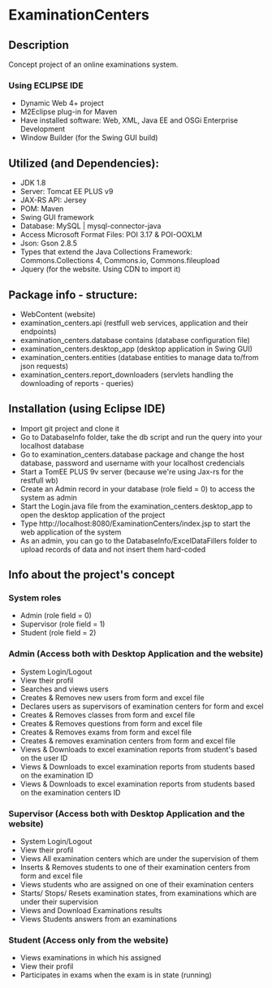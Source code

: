 # ExaminationCenters

## Description
Concept project of an online examinations system.

### Using ECLIPSE IDE
- Dynamic Web 4+ project
- M2Eclipse plug-in for Maven
- Have installed software: Web, XML, Java EE and OSGi Enterprise Development
- Window Builder (for the Swing GUI build)

## Utilized (and Dependencies):
- JDK 1.8
- Server: Tomcat EE PLUS v9
- JAX-RS API: Jersey
- POM: Maven
- Swing GUI framework
- Database: MySQL | mysql-connector-java
- Access Microsoft Format Files: POI 3.17 & POI-OOXLM
- Json: Gson 2.8.5
- Types that extend the Java Collections Framework: Commons.Collections 4, Commons.io, Commons.fileupload
- Jquery (for the website. Using CDN to import it)

## Package info - structure:
- WebContent (website)
- examination_centers.api (restfull web services, application and their endpoints)
- examination_centers.database contains (database configuration file)
- examination_centers.desktop_app (desktop application in Swing GUI)
- examination_centers.entities (database entities to manage data to/from json requests)
- examination_centers.report_downloaders (servlets handling the downloading of reports - queries)

## Installation (using Eclipse IDE)
- Import git project and clone it
- Go to DatabaseInfo folder, take the db script and run the query into your localhost database
- Go to examination_centers.database package and change the host database, password and username with your localhost credencials
- Start a TomEE PLUS 9v server (because we're using Jax-rs for the restfull wb)
- Create an Admin record in your database (role field = 0) to access the system as admin
- Start the Login.java file from the examination_centers.desktop_app to open the desktop application of the project
- Type http://localhost:8080/ExaminationCenters/index.jsp to start the web application of the system
- As an admin, you can go to the DatabaseInfo/ExcelDataFillers folder to upload records of data and not insert them hard-coded

## Info about the project's concept

### System roles
- Admin (role field = 0)
- Supervisor (role field = 1)
- Student (role field = 2)

### Admin (Access both with Desktop Application and the website)
- System Login/Logout
- View their profil
- Searches and views users
- Creates & Removes new users from form and excel file
- Declares users as supervisors of examination centers for form and excel
- Creates & Removes classes from form and excel file
- Creates & Removes questions from form and excel file
- Creates & Removes exams from form and excel file
- Creates & removes examination centers from form and excel file
- Views & Downloads to excel examination reports from student's based on the user ID
- Views & Downloads to excel examination reports from students based on the examination ID
- Views & Downloads to excel examination reports from students based on the examination centers ID

### Supervisor (Access both with Desktop Application and the website)
- System Login/Logout
- View their profil
- Views All examination centers which are under the supervision of them
- Inserts & Removes students to one of their examination centers from form and excel file
- Views students who are assigned on one of their examination centers
- Starts/ Stops/ Resets examination states, from examinations which are under their supervision
- Views and Download Examinations results
- Views Students answers from an examinations

### Student (Access only from the website)
- Views examinations in which his assigned
- View their profil
- Participates in exams when the exam is in state (running)

























